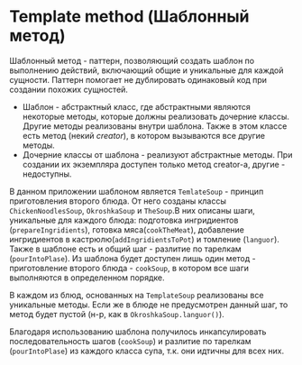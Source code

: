 # Template method (Шаблонный метод)

Шаблонный метод - паттерн, позволяющий создать шаблон по выполнению действий, включающий общие и уникальные для каждой сущности. Паттерн помогает не дублировать одинаковый код при создании похожих сущностей. 

- Шаблон - абстрактный класс, где абстрактными являются некоторые методы, которые должны реализовать дочерние классы. Другие методы реализованы внутри шаблона. Также в этом классе есть метод (некий _creator_), в котором вызываются все другие методы.
- Дочерние классы от шаблона - реализуют абстрактные методы. При создании их экземпляра доступен только метод creator-а, другие - недоступны.

В данном приложении шаблоном является `TemlateSoup` - принцип приготовления второго блюда. От него созданы классы `ChickenNoodlesSoup`, `OkroshkaSoup` и `TheSoup`.В них описаны шаги, уникальные для каждого блюда: подготовка ингридиентов (`prepareIngridients`), готовка мяса(`cookTheMeat`), добавление ингридиентов в кастрюлю(`addIngridientsToPot`) и томление (`languor`). 
Также в шаблоне есть и общий шаг - разлитие по тарелкам (`pourIntoPlase`). 
Из шаблона будет доступен лишь один метод - приготовление второго блюда - `cookSoup`, в котором все шаги выполняются в определенном порядке. 

В каждом из блюд, основанных на `TemplateSoup` реализованы все уникальные методы. Если же в блюде не предусмотрен данный шаг, то метод будет пустой (н-р, как в `OkroshkaSoup.languor()`).

Благодаря использованию шаблона получилось инкапсулировать последовательность шагов (`cookSoup`) и разлитие по тарелкам (`pourIntoPlase`) из каждого класса супа, т.к. они идтичны для всех них.